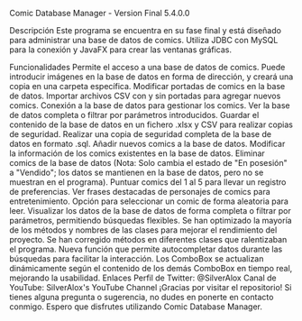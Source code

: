 Comic Database Manager - Version Final 5.4.0.0

Descripción
Este programa se encuentra en su fase final y está diseñado para administrar una base de datos de comics. Utiliza JDBC con MySQL para la conexión y JavaFX para crear las ventanas gráficas.

Funcionalidades
Permite el acceso a una base de datos de comics.
Puede introducir imágenes en la base de datos en forma de dirección, y creará una copia en una carpeta específica.
Modificar portadas de comics en la base de datos.
Importar archivos CSV con y sin portadas para agregar nuevos comics.
Conexión a la base de datos para gestionar los comics.
Ver la base de datos completa o filtrar por parámetros introducidos.
Guardar el contenido de la base de datos en un fichero .xlsx y CSV para realizar copias de seguridad.
Realizar una copia de seguridad completa de la base de datos en formato .sql.
Añadir nuevos comics a la base de datos.
Modificar la información de los comics existentes en la base de datos.
Eliminar comics de la base de datos (Nota: Solo cambia el estado de "En posesión" a "Vendido"; los datos se mantienen en la base de datos, pero no se muestran en el programa).
Puntuar comics del 1 al 5 para llevar un registro de preferencias.
Ver frases destacadas de personajes de comics para entretenimiento.
Opción para seleccionar un comic de forma aleatoria para leer.
Visualizar los datos de la base de datos de forma completa o filtrar por parámetros, permitiendo búsquedas flexibles.
Se han optimizado la mayoría de los métodos y nombres de las clases para mejorar el rendimiento del proyecto.
Se han corregido métodos en diferentes clases que ralentizaban el programa.
Nueva función que permite autocompletar datos durante las búsquedas para facilitar la interacción.
Los ComboBox se actualizan dinámicamente según el contenido de los demás ComboBox en tiempo real, mejorando la usabilidad.
Enlaces
Perfil de Twitter: @SilverAlox
Canal de YouTube: SilverAlox's YouTube Channel
¡Gracias por visitar el repositorio! Si tienes alguna pregunta o sugerencia, no dudes en ponerte en contacto conmigo. Espero que disfrutes utilizando Comic Database Manager.
